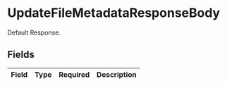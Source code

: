 # UpdateFileMetadataResponseBody

Default Response.


## Fields

| Field       | Type        | Required    | Description |
| ----------- | ----------- | ----------- | ----------- |
